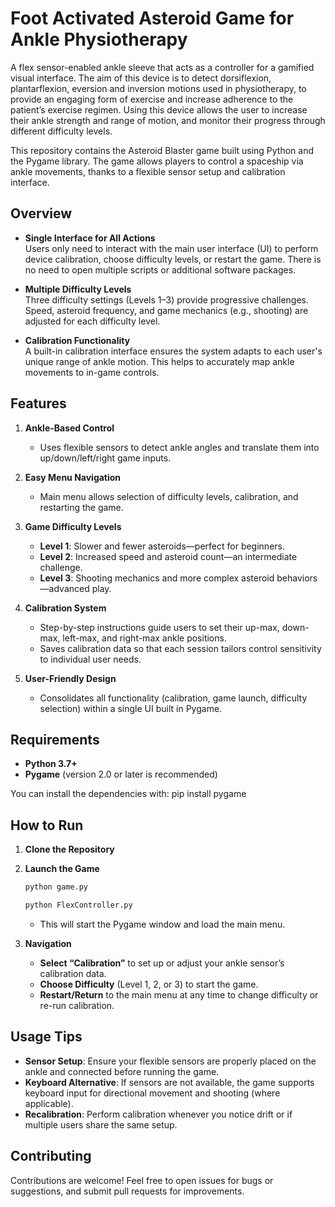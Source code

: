 # Foot Activated Asteroid Game for Ankle Physiotherapy
A flex sensor-enabled ankle sleeve that acts as a controller for a gamified visual interface. The aim of this device is to detect dorsiflexion, plantarflexion, eversion and inversion motions  used in physiotherapy, to provide an engaging form of exercise and increase adherence to the patient’s exercise regimen. Using this device allows the user to increase their ankle strength and range of motion, and monitor their progress through different difficulty levels. 

This repository contains the Asteroid Blaster game built using Python and the Pygame library. The game allows players to control a spaceship via ankle movements, thanks to a flexible sensor setup and calibration interface. 

## Overview

- **Single Interface for All Actions**  
  Users only need to interact with the main user interface (UI) to perform device calibration, choose difficulty levels, or restart the game. There is no need to open multiple scripts or additional software packages.
  
- **Multiple Difficulty Levels**  
  Three difficulty settings (Levels 1–3) provide progressive challenges. Speed, asteroid frequency, and game mechanics (e.g., shooting) are adjusted for each difficulty level.

- **Calibration Functionality**  
  A built-in calibration interface ensures the system adapts to each user's unique range of ankle motion. This helps to accurately map ankle movements to in-game controls.

## Features

1. **Ankle-Based Control**  
   - Uses flexible sensors to detect ankle angles and translate them into up/down/left/right game inputs.

2. **Easy Menu Navigation**  
   - Main menu allows selection of difficulty levels, calibration, and restarting the game.

3. **Game Difficulty Levels**  
   - **Level 1**: Slower and fewer asteroids—perfect for beginners.  
   - **Level 2**: Increased speed and asteroid count—an intermediate challenge.  
   - **Level 3**: Shooting mechanics and more complex asteroid behaviors—advanced play.

4. **Calibration System**  
   - Step-by-step instructions guide users to set their up-max, down-max, left-max, and right-max ankle positions.  
   - Saves calibration data so that each session tailors control sensitivity to individual user needs.

5. **User-Friendly Design**  
   - Consolidates all functionality (calibration, game launch, difficulty selection) within a single UI built in Pygame.

## Requirements

- **Python 3.7+**  
- **Pygame** (version 2.0 or later is recommended)

You can install the dependencies with: pip install pygame


## How to Run

1. **Clone the Repository**  

2. **Launch the Game**  
   ```bash
   python game.py
   ```
   ```bash
   python FlexController.py
   ```
   - This will start the Pygame window and load the main menu.

3. **Navigation**  
   - **Select “Calibration”** to set up or adjust your ankle sensor’s calibration data.  
   - **Choose Difficulty** (Level 1, 2, or 3) to start the game.  
   - **Restart/Return** to the main menu at any time to change difficulty or re-run calibration.

## Usage Tips

- **Sensor Setup**: Ensure your flexible sensors are properly placed on the ankle and connected before running the game.  
- **Keyboard Alternative**: If sensors are not available, the game supports keyboard input for directional movement and shooting (where applicable).  
- **Recalibration**: Perform calibration whenever you notice drift or if multiple users share the same setup.

## Contributing

Contributions are welcome! Feel free to open issues for bugs or suggestions, and submit pull requests for improvements.

